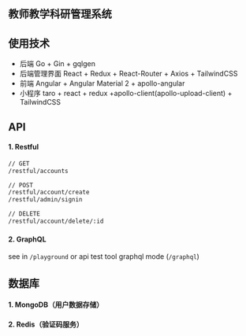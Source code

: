 ## 教师教学科研管理系统

## 使用技术

- 后端 Go + Gin + gqlgen
- 后端管理界面 React + Redux + React-Router + Axios + TailwindCSS
- 前端 Angular + Angular Material 2 + apollo-angular
- 小程序 taro + react + redux +apollo-client(apollo-upload-client) + TailwindCSS

## API

#### 1. Restful

```rest
// GET
/restful/accounts

// POST
/restful/account/create
/restful/admin/signin

// DELETE
/restful/account/delete/:id
```

#### 2. GraphQL

see in `/playground` or api test tool graphql mode (`/graphql`)

## 数据库

#### 1. MongoDB（用户数据存储）

#### 2. Redis（验证码服务）

